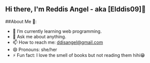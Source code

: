 ## Hi there, I'm Reddis Angel - aka [Elddis09]👋

##About Me 🌸:
- 🌱 I’m currently learning web programming.
- 💬 Ask me about anything.
- 📫 How to reach me: 
  ddisangel@gmail.com
- 😄 Pronouns: she/her
- ⚡ Fun fact: I love the smell of books but not reading them hihi😁

